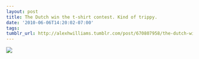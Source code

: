 ```yaml
---
layout: post
title: The Dutch win the t-shirt contest. Kind of trippy.
date: '2010-06-06T14:20:02-07:00'
tags: 
tumblr_url: http://alexhwilliams.tumblr.com/post/670807958/the-dutch-win-the-t-shirt-contest-kind-of-trippy
---
```

<img src="http://31.media.tumblr.com/tumblr_l3m39eJwza1qz5a5ao1_500.jpg"/>
